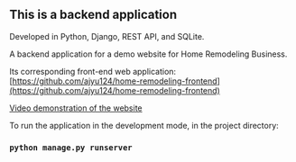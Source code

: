 ## This is a backend application

Developed in Python, Django, REST API, and SQLite.

A backend application for a demo website for Home Remodeling Business.

Its corresponding front-end web application:
[https://github.com/ajyu124/home-remodeling-frontend](https://github.com/ajyu124/home-remodeling-frontend)

[Video demonstration of the website](https://youtu.be/fdcxK87FEHM)

To run the application in the development mode, 
in the project directory:

### `python manage.py runserver`




